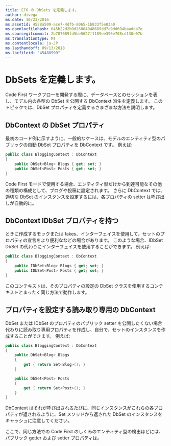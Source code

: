 ```yaml
---
title: EF6 の DbSets を定義します。
author: divega
ms.date: 10/23/2016
ms.assetid: 4528a509-ace7-4dfb-8065-1b833f5e03a0
ms.openlocfilehash: 045b22d2b9d26804948689dd7c9dd694baadda7e
ms.sourcegitcommit: 2b787009fd5be5627f1189ee396e708cd130e07b
ms.translationtype: MT
ms.contentlocale: ja-JP
ms.lasthandoff: 09/13/2018
ms.locfileid: "45488999"
---
```

# <a name="defining-dbsets"></a>DbSets を定義します。
Code First ワークフローを開発する際に、データベースとのセッションを表し、モデル内の各型の DbSet を公開する DbContext 派生を定義します。 このトピックでは、DbSet プロパティを定義するさまざまな方法を説明します。  

## <a name="dbcontext-with-dbset-properties"></a>DbContext の DbSet プロパティ  

最初のコード例に示すように、一般的なケースは、モデルのエンティティ型のパブリックの自動 DbSet プロパティを DbContext です。 例えば:  

``` csharp
public class BloggingContext : DbContext
{
    public DbSet<Blog> Blogs { get; set; }
    public DbSet<Post> Posts { get; set; }
}
```  

Code First モードで使用する場合、エンティティ型だけから到達可能なその他の種類の構成として、ブログや投稿に設定されます。 さらに DbContext では、適切な DbSet のインスタンスを設定するには、各プロパティの setter は呼び出しが自動的に。  

## <a name="dbcontext-with-idbset-properties"></a>DbContext IDbSet プロパティを持つ  

ときに作成するモックまたは fakes、インターフェイスを使用して、セットのプロパティの宣言をより便利ななどの場合があります。 このような場合、IDbSet DbSet の代わりにインターフェイスを使用することができます。 例えば:  

``` csharp
public class BloggingContext : DbContext
{
    public IDbSet<Blog> Blogs { get; set; }
    public IDbSet<Post> Posts { get; set; }
}
```  

このコンテキストは、そのプロパティの設定の DbSet クラスを使用するコンテキストとまったく同じ方法で動作します。  

## <a name="dbcontext-with-read-only-set-properties"></a>プロパティを設定する読み取り専用の DbContext  

DbSet または IDbSet のプロパティのパブリック setter を公開したくない場合代わりに読み取り専用プロパティを作成し、自分で、セットのインスタンスを作成することができます。 例えば:  

``` csharp
public class BloggingContext : DbContext
{
    public DbSet<Blog> Blogs
    {
        get { return Set<Blog>(); }
    }

    public DbSet<Post> Posts
    {
        get { return Set<Post>(); }
    }
}
```  

DbContext はそれが呼び出されるたびに、同じインスタンスがこれらの各プロパティが返されるように、Set メソッドから返された DbSet のインスタンスをキャッシュに注意してください。  

ここで、同じ方法での Code First のしくみのエンティティ型の検出ほどには、パブリック getter および setter プロパティは。  
